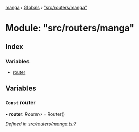 [manga](../README.md) › [Globals](../globals.md) › ["src/routers/manga"](_src_routers_manga_.md)

# Module: "src/routers/manga"

## Index

### Variables

* [router](_src_routers_manga_.md#const-router)

## Variables

### `Const` router

• **router**: *Router‹›* = Router()

*Defined in [src/routers/manga.ts:7](https://github.com/tushar1210/manga-node/blob/6ab85fc/src/routers/manga.ts#L7)*
